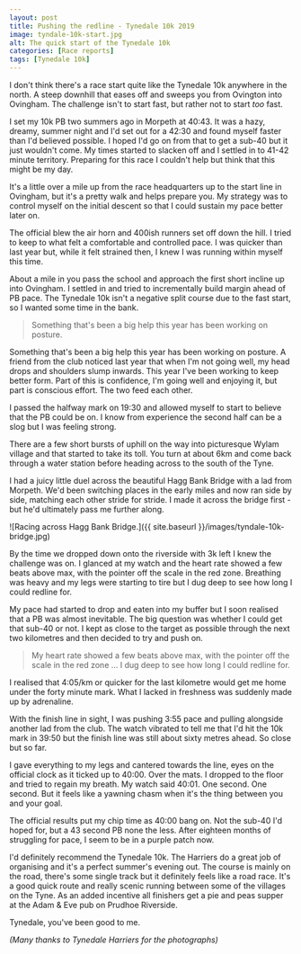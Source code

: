 ```yaml
---
layout: post
title: Pushing the redline - Tynedale 10k 2019
image: tyndale-10k-start.jpg
alt: The quick start of the Tynedale 10k
categories: [Race reports]
tags: [Tynedale 10k]
---
```


I don't think there's a race start quite like the Tynedale 10k anywhere in the north. A steep downhill that eases off and sweeps you from Ovington into Ovingham. The challenge isn't to start fast, but rather not to start *too* fast.

I set my 10k PB two summers ago in Morpeth at 40:43. It was a hazy, dreamy, summer night and I'd set out for a 42:30 and found myself faster than I'd believed possible. I hoped I'd go on from that to get a sub-40 but it just wouldn't come. My times started to slacken off and I settled in to 41-42 minute territory. Preparing for this race I couldn't help but think that this might be my day.

It's a little over a mile up from the race headquarters up to the start line in Ovingham, but it's a pretty walk and helps prepare you. My strategy was to control myself on the initial descent so that I could sustain my pace better later on. 

The official blew the air horn and 400ish runners set off down the hill. I tried to keep to what felt a comfortable and controlled pace. I was quicker than last year but, while it felt strained then, I knew I was running within myself this time.

About a mile in you pass the school and approach the first short incline up into Ovingham. I settled in and tried to incrementally build margin ahead of PB pace. The Tynedale 10k isn't a negative split course due to the fast start, so I wanted some time in the bank.

>Something that's been a big help this year has been working on posture.

Something that's been a big help this year has been working on posture. A friend from the club noticed last year that when I'm not going well, my head drops and shoulders slump inwards. This year I've been working to keep better form. Part of this is confidence, I'm going well and enjoying it, but part is conscious effort. The two feed each other.

I passed the halfway mark on 19:30 and allowed myself to start to believe that the PB could be on. I know from experience the second half can be a slog but I was feeling strong.

There are a few short bursts of uphill on the way into picturesque Wylam village and that started to take its toll. You turn at about 6km and come back through a water station before heading across to the south of the Tyne.

I had a juicy little duel across the beautiful Hagg Bank Bridge with a lad from Morpeth. We'd been switching places in the early miles and now ran side by side, matching each other stride for stride. I made it across the bridge first - but he'd ultimately pass me further along.

![Racing across Hagg Bank Bridge.]({{ site.baseurl }}/images/tyndale-10k-bridge.jpg)

By the time we dropped down onto the riverside with 3k left I knew the challenge was on. I glanced at my watch and the heart rate showed a few beats above max, with the pointer off the scale in the red zone. Breathing was heavy and my legs were starting to tire but I dug deep to see how long I could redline for.

My pace had started to drop and eaten into my buffer but I soon realised that a PB was almost inevitable. The big question was whether I could get that sub-40 or not. I kept as close to the target as possible through the next two kilometres and then decided to try and push on.

>My heart rate showed a few beats above max, with the pointer off the scale in the red zone ... I dug deep to see how long I could redline for.

I realised that 4:05/km or quicker for the last kilometre would get me home under the forty minute mark. What I lacked in freshness was suddenly made up by adrenaline.

With the finish line in sight, I was pushing 3:55 pace and pulling alongside another lad from the club. The watch vibrated to tell me that I'd hit the 10k mark in 39:50 but the finish line was still about sixty metres ahead. So close but so far.

I gave everything to my legs and cantered towards the line, eyes on the official clock as it ticked up to 40:00. Over the mats. I dropped to the floor and tried to regain my breath. My watch said 40:01. One second. One second. But it feels like a yawning chasm when it's the thing between you and your goal.

The official results put my chip time as 40:00 bang on. Not the sub-40 I'd hoped for, but a 43 second PB none the less. After eighteen months of struggling for pace, I seem to be in a purple patch now.

I'd definitely recommend the Tynedale 10k. The Harriers do a great job of organising and it's a perfect summer's evening out. The course is mainly on the road, there's some single track but it definitely feels like a road race. It's a good quick route and really scenic running between some of the villages on the Tyne. As an added incentive all finishers get a pie and peas supper at the Adam & Eve pub on Prudhoe Riverside.

Tynedale, you've been good to me. 

*(Many thanks to Tynedale Harriers for the photographs)*
